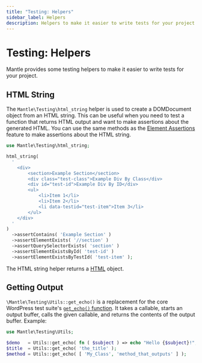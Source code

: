 ```yaml
---
title: "Testing: Helpers"
sidebar_label: Helpers
description: Helpers to make it easier to write tests for your project.
---
```


# Testing: Helpers

Mantle provides some testing helpers to make it easier to write tests for your
project.

## HTML String

The `Mantle\Testing\html_string` helper is used to create a DOMDocument object
from an HTML string. This can be useful when you need to test a function that
returns HTML output and want to make assertions about the generated HTML. You
can use the same methods as the [Element Assertions](./requests.md#element-assertions)
feature to make assertions about the HTML string.

```php
use Mantle\Testing\html_string;

html_string(
  '
	<div>
		<section>Example Section</section>
		<div class="test-class">Example Div By Class</div>
		<div id="test-id">Example Div By ID</div>
		<ul>
			<li>Item 1</li>
			<li>Item 2</li>
			<li data-testid="test-item">Item 3</li>
		</ul>
	</div>
  '
)
  ->assertContains( 'Example Section' )
  ->assertElementExists( '//section' )
  ->assertQuerySelectorExists( 'section' )
  ->assertElementExistsById( 'test-id' )
  ->assertElementExistsByTestId( 'test-item' );
```

The HTML string helper returns a [HTML](../features/support/html.mdx) object.

## Getting Output

`\Mantle\Testing\Utils::get_echo()` is a replacement for the core WordPress test suite's [`get_echo()` function](https://github.com/WordPress/wordpress-develop/blob/cf5898957e68d4d9fa63b5e89e2bee272391aa92/tests/phpunit/includes/utils.php#L432-L436). It takes a callable, starts an output buffer, calls the given callable, and returns the contents of the output buffer. Example:

```php
use Mantle\Testing\Utils;

$demo   = Utils::get_echo( fn ( $subject ) => echo "Hello {$subject}!", 'world' );
$title  = Utils::get_echo( 'the_title' );
$method = Utils::get_echo( [ 'My_Class', 'method_that_outputs' ] );
```
